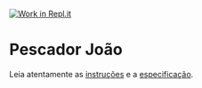 [![Work in Repl.it](https://classroom.github.com/assets/work-in-replit-14baed9a392b3a25080506f3b7b6d57f295ec2978f6f33ec97e36a161684cbe9.svg)](https://classroom.github.com/online_ide?assignment_repo_id=3809299&assignment_repo_type=AssignmentRepo)
# Pescador João

Leia atentamente as [instruções](./instruções.md) e a [especificação](./especificação.md).
